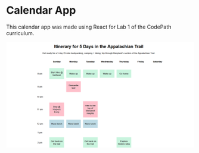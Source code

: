 #  Calendar App 

This calendar app was made using React for Lab 1 of the CodePath curriculum.


<img src='./walkthrough.gif' title='Video Walkthrough' width='' alt='Video Walkthrough' />

